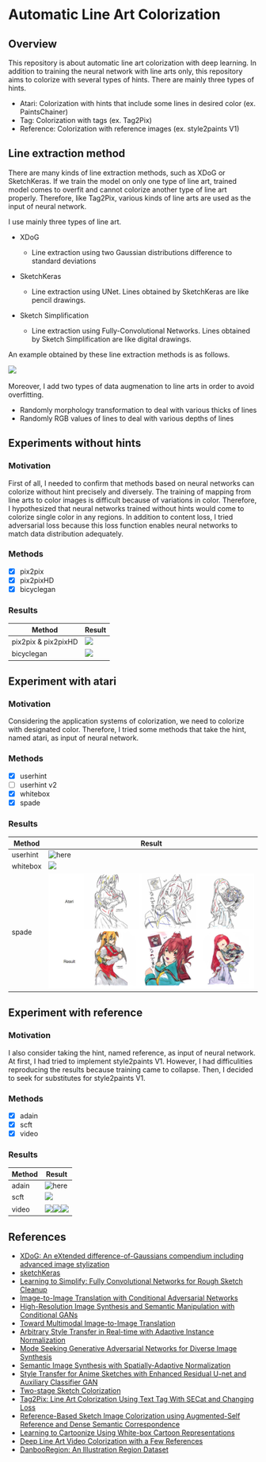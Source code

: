 # Automatic Line Art Colorization

## Overview
This repository is about automatic line art colorization with deep learning. In addition to training the neural network with line arts only, this repository aims to colorize with several types of hints. There are mainly three types of hints.
  
- Atari: Colorization with hints that include some lines in desired color (ex. PaintsChainer)
- Tag: Colorization with tags (ex. Tag2Pix)
- Reference: Colorization with reference images (ex. style2paints V1)
  
## Line extraction method
There are many kinds of line extraction methods, such as XDoG or SketchKeras. If we train the model on only one type of line art, trained model comes to overfit and cannot colorize another type of line art properly. Therefore, like Tag2Pix, various kinds of line arts are used as the input of neural network.

I use mainly three types of line art.

- XDoG
  - Line extraction using two Gaussian distributions difference to standard deviations
  
- SketchKeras
  - Line extraction using UNet. Lines obtained by SketchKeras are like pencil drawings.
  
- Sketch Simplification
  - Line extraction using Fully-Convolutional Networks. Lines obtained by Sketch Simplification are like digital drawings.

An example obtained by these line extraction methods is as follows.  

![](./Data/lineart.png)

Moreover, I add two types of data augmenation to line arts in order to avoid overfitting.

- Randomly morphology transformation to deal with various thicks of lines
- Randomly RGB values of lines to deal with various depths of lines

## Experiments without hints

### Motivation
First of all, I needed to confirm that methods based on neural networks can colorize without hint precisely and diversely. The training of mapping from line arts to color images is difficult because of variations in color. Therefore, I hypothesized that neural networks trained without hints would come to colorize single color in any regions. In addition to content loss, I tried adversarial loss because this loss function enables neural networks to match data distribution adequately.

### Methods
- [x] pix2pix
- [x] pix2pixHD
- [X] bicyclegan

### Results
| Method | Result |
| ---- | ---- |
| pix2pix & pix2pixHD | ![](./Data/nohint_comparison.png) |
| bicyclegan | ![](./nohint_bicyclegan/data/result1.png) |

## Experiment with atari

### Motivation
Considering the application systems of colorization, we need to colorize with designated color. Therefore, I tried some methods that take the hint, named atari, as input of neural network.

### Methods
- [x] userhint
- [ ] userhint v2
- [x] whitebox
- [x] spade

### Results
| Method | Result |
| ---- | ---- |
| userhint | ![here](./atari_userhint/data/result2.png) |
| whitebox | ![](./atari_whitebox/data/result2.png) |
| spade | ![](./atari_spade/data/result1.png) |

## Experiment with reference

### Motivation
I also consider taking the hint, named reference, as input of neural network. At first, I had tried to implement style2paints V1. However, I had difficulities reproducing the results because training came to collapse. Then, I decided to seek for substitutes for style2paints V1.

### Methods
- [x] adain
- [x] scft
- [x] video

### Results
| Method | Result |
| ---- | ---- |
| adain | ![here](./reference_adain/data/res1.png)
| scft | ![](./reference_scft/data/result2.png)
| video | ![](./reference_video/data/never_color1.gif)![](./reference_video/data/sakura1_color1.gif)![](./reference_video/data/rayearth1_color1.gif) |

## References
- [XDoG: An eXtended difference-of-Gaussians compendium including advanced image stylization](https://users.cs.northwestern.edu/~sco590/winnemoeller-cag2012.pdf)
- [sketchKeras](https://github.com/lllyasviel/sketchKeras)
- [Learning to Simplify: Fully Convolutional Networks for Rough Sketch Cleanup](https://esslab.jp/~ess/publications/SimoSerraSIGGRAPH2016.pdf)
- [Image-to-Image Translation with Conditional Adversarial Networks](https://arxiv.org/pdf/1611.07004.pdf)
- [High-Resolution Image Synthesis and Semantic Manipulation with Conditional GANs](https://arxiv.org/pdf/1711.11585.pdf)
- [Toward Multimodal Image-to-Image Translation](https://arxiv.org/pdf/1711.11586.pdf)
- [Arbitrary Style Transfer in Real-time with Adaptive Instance Normalization](https://arxiv.org/pdf/1703.06868.pdf)
- [Mode Seeking Generative Adversarial Networks for Diverse Image Synthesis](https://arxiv.org/pdf/1903.05628.pdf)
- [Semantic Image Synthesis with Spatially-Adaptive Normalization](https://arxiv.org/pdf/1903.07291.pdf)
- [Style Transfer for Anime Sketches with Enhanced Residual U-net and Auxiliary Classifier GAN](https://arxiv.org/pdf/1706.03319.pdf)
- [Two-stage Sketch Colorization](http://www.cse.cuhk.edu.hk/~ttwong/papers/colorize/colorize.pdf)
- [Tag2Pix: Line Art Colorization Using Text Tag With SECat and Changing Loss](https://openaccess.thecvf.com/content_ICCV_2019/papers/Kim_Tag2Pix_Line_Art_Colorization_Using_Text_Tag_With_SECat_and_ICCV_2019_paper.pdf)
- [Reference-Based Sketch Image Colorization using Augmented-Self Reference and Dense Semantic Correspondence](https://arxiv.org/pdf/2005.05207.pdf)
- [Learning to Cartoonize Using White-box Cartoon Representations](https://github.com/SystemErrorWang/White-box-Cartoonization/blob/master/paper/06791.pdf)
- [Deep Line Art Video Colorization with a Few References](https://arxiv.org/pdf/2003.10685.pdf)
- [DanbooRegion: An Illustration Region Dataset](https://lllyasviel.github.io/DanbooRegion/paper/paper.pdf)
